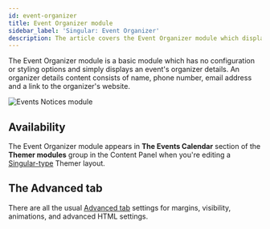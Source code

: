 ```yaml
---
id: event-organizer
title: Event Organizer module
sidebar_label: 'Singular: Event Organizer'
description: The article covers the Event Organizer module which displays an event's organizer details.
---
```


The Event Organizer module is a basic module which has no configuration or styling options and simply displays an event's organizer details. An organizer details content consists of name, phone number, email address and a link to the organizer's website.

![Events Notices module](/img/beaver-themer/integrations--tec--event-organizer-details--1.jpg)

## Availability

The Event Organizer module appears in **The Events Calendar** section of the **Themer modules** group in the Content Panel when you're editing a [Singular-type](../../../layout-types-modules/singular-layout-type/themer-singular-layout-type.md) Themer layout.

## The Advanced tab

There are all the usual [Advanced tab](/beaver-builder/layouts/advanced-tab) settings for margins, visibility, animations, and advanced HTML settings.




